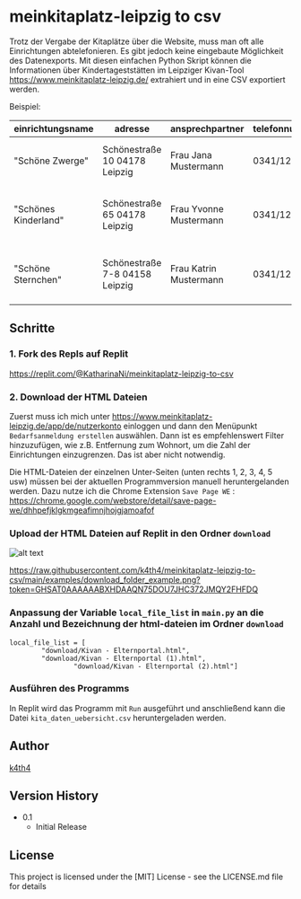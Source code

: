 # meinkitaplatz-leipzig to csv

Trotz der Vergabe der Kitaplätze über die Website, muss man oft alle Einrichtungen abtelefonieren. Es gibt jedoch keine eingebaute Möglichkeit des Datenexports.
Mit diesen einfachen Python Skript können die Informationen über Kindertageststätten im Leipziger Kivan-Tool https://www.meinkitaplatz-leipzig.de/ extrahiert und in eine CSV exportiert werden.

Beispiel: 

|einrichtungsname                                             |adresse                                    |ansprechpartner                      |telefonnummer       |traeger                                                     |
|-------------------------------------------------------------|-------------------------------------------|-------------------------------------|--------------------|------------------------------------------------------------|
|"Schöne Zwerge"                                                 |Schönestraße 10 04178 Leipzig                |Frau Jana Mustermann                       |0341/12345        |DRK Kreisverband Leipzig Land e.V.                          |
|"Schönes Kinderland"                                       |Schönestraße  65 04178 Leipzig          |Frau Yvonne Mustermann                |0341/12345       |Volkssolidarität Kreisverband Leipziger Land/Muldental e. V.|
|"Schöne Sternchen"                                           |Schönestraße 7-8 04158 Leipzig    |Frau Katrin Mustermann                     |0341/12345        |Volkssolidarität Kreisverband Leipziger Land/Muldental e. V.|


## Schritte

### 1. Fork des Repls auf Replit

https://replit.com/@KatharinaNi/meinkitaplatz-leipzig-to-csv

### 2. Download der HTML Dateien

Zuerst muss ich mich unter https://www.meinkitaplatz-leipzig.de/app/de/nutzerkonto einloggen und dann den Menüpunkt `Bedarfsanmeldung erstellen` auswählen. Dann ist es empfehlenswert Filter hinzuzufügen, wie z.B. Entfernung zum Wohnort, um die Zahl der Einrichtungen einzugrenzen. Das ist aber nicht notwendig.

Die HTML-Dateien der einzelnen Unter-Seiten (unten rechts 1, 2, 3, 4, 5 usw) müssen bei der aktuellen Programmversion manuell heruntergelanden werden. Dazu nutze ich die Chrome Extension `Save Page WE` : https://chrome.google.com/webstore/detail/save-page-we/dhhpefjklgkmgeafimnjhojgjamoafof

### Upload der HTML Dateien auf Replit in den Ordner `download`

![alt text]((https://github.com//k4th4/meinkitaplatz-leipzig-to-csv/main/examples/download_folder_example.png?raw=true))

https://raw.githubusercontent.com/k4th4/meinkitaplatz-leipzig-to-csv/main/examples/download_folder_example.png?token=GHSAT0AAAAAABXHDAAQN75DOU7JHC372JMQY2FHFDQ

### Anpassung der Variable `local_file_list` in `main.py` an die Anzahl und Bezeichnung der html-dateien im Ordner `download`

```
local_file_list = [
        "download/Kivan - Elternportal.html",
        "download/Kivan - Elternportal (1).html",
				"download/Kivan - Elternportal (2).html"]
```

### Ausführen des Programms

In Replit wird das Programm mit `Run` ausgeführt und anschließend kann die Datei `kita_daten_uebersicht.csv` heruntergeladen werden.

## Author

[k4th4]([https://github.com/k4th4])



## Version History

* 0.1
    * Initial Release

## License

This project is licensed under the [MIT] License - see the LICENSE.md file for details



